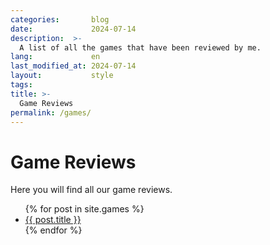 ```yaml
---
categories:       blog
date:             2024-07-14
description:  >-
  A list of all the games that have been reviewed by me.
lang:             en
last_modified_at: 2024-07-14
layout:           style
tags:
title: >-
  Game Reviews
permalink: /games/
---
```


<h1>Game Reviews</h1>
<p>Here you will find all our game reviews.</p>

<ul>
  {% for post in site.games %}
    <li>
      <a href="{{ post.url | prepend: site.baseurl }}">{{ post.title }}</a>
    </li>
  {% endfor %}
</ul>
